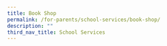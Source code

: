 ```yaml
---
title: Book Shop
permalink: /for-parents/school-services/book-shop/
description: ""
third_nav_title: School Services
---
```

